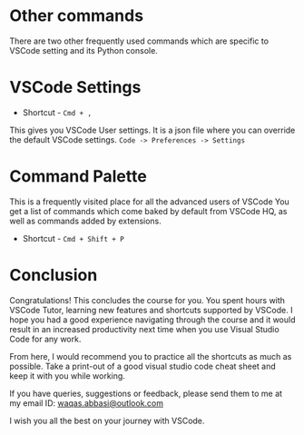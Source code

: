 # Other commands

There are two other frequently used commands which are specific to VSCode
setting and its Python console.

# VSCode Settings

- Shortcut - `Cmd + ,`

This gives you VSCode User settings. It is a json file where you can
override the default VSCode settings. `Code -> Preferences -> Settings`

# Command Palette

This is a frequently visited place for all the advanced users of VSCode
You get a list of commands which come baked by default from VSCode HQ, as
well as commands added by extensions.

- Shortcut - `Cmd + Shift + P`

# Conclusion

Congratulations! This concludes the course for you. You spent hours with VSCode
Tutor, learning new features and shortcuts supported by VSCode. I hope you
had a good experience navigating through the course and it would result in an
increased productivity next time when you use Visual Studio Code for any work.

From here, I would recommend you to practice all the shortcuts as much as
possible. Take a print-out of a good visual studio code cheat sheet and keep it with
you while working.

If you have queries, suggestions or feedback, please send them to me at my email
ID: waqas.abbasi@outlook.com

I wish you all the best on your journey with VSCode.
